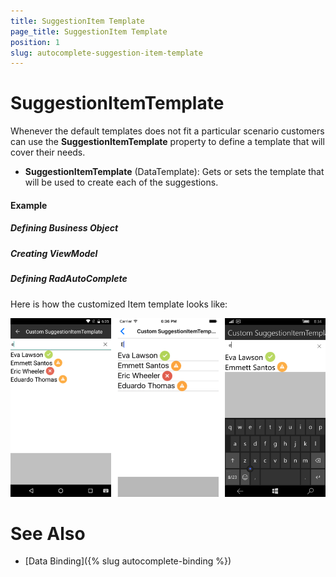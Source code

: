 ```yaml
---
title: SuggestionItem Template
page_title: SuggestionItem Template
position: 1
slug: autocomplete-suggestion-item-template
---
```


# SuggestionItemTemplate

Whenever the default templates does not fit a particular scenario customers can use the **SuggestionItemTemplate** property to define a template that will cover their needs.

- **SuggestionItemTemplate** (DataTemplate): Gets or sets the template that will be used to create each of the suggestions.

#### Example

##### Defining Business Object

<snippet id='autocomplete-data-binding-business-object'/>

##### Creating ViewModel

<snippet id='autocomplete-viewmodel'/>

##### Defining RadAutoComplete

<snippet id='autocomplete-suggestion-item-template'/>
<snippet id='autocomplete-data-binding-codebehind'/>

Here is how the customized Item template looks like:

![Custom template](../images/autocomplete-custom-item-template.png "Custom template")

# See Also

- [Data Binding]({% slug  autocomplete-binding %})
